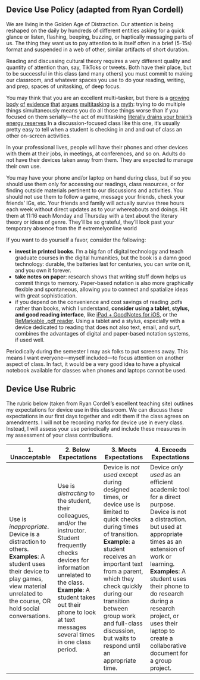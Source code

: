 

## Device Use Policy (adapted from Ryan Cordell)

We are living in the Golden Age of Distraction. Our attention is being reshaped on the daily by hundreds of different entities asking for a quick glance or listen, flashing, beeping, buzzing, or haptically massaging parts of us. The thing they want us to pay attention to is itself often in a brief (5-15s) format and suspended in a web of other, similar artifacts of short duration. 

Reading and discussing cultural theory requires a very different quality and quantity of attention than, say, TikToks or tweets. Both have their place, but to be successful in this class (and many others) you must commit to making our classroom, and whatever spaces you use to do your reading, writing, and prep, spaces of unitasking, of deep focus.

You may think that you are an excellent multi-tasker, but there is a [growing](https://www.psychologytoday.com/blog/the-power-prime/201103/technology-myth-multitasking) [body](https://www.forbes.com/sites/nickmorrison/2014/11/26/the-myth-of-multitasking-and-what-it-means-for-learning/print/) [of](https://www.psychologytoday.com/blog/creativity-without-borders/201405/the-myth-multitasking) [evidence](http://www.npr.org/sections/health-shots/2016/10/19/498450445/dont-look-now-how-your-devices-hurt-your-productivity) [that](http://time.com/money/3892931/stop-multitasking-and-start-singletasking/) [argues](http://time.com/4737286/multitasking-mental-health-stress-texting-depression/) [multitasking](http://www.thenewatlantis.com/publications/the-myth-of-multitasking) [is](https://www.scientificamerican.com/podcast/episode/the-myth-of-multitasking-09-07-15/) [a](http://www.abc.net.au/radionational/programs/allinthemind/the-myth-of-multitasking/6743356) [myth](http://www.npr.org/2013/05/10/182861382/the-myth-of-multitasking): trying to do multiple things simultaneously means you do all those things worse than if you focused on them serially—the act of multitasking [literally drains your brain’s energy reserves](https://qz.com/722661/neuroscientists-say-multitasking-literally-drains-the-energy-reserves-of-your-brain/) In a discussion-focused class like this one, it’s usually pretty easy to tell when a student is checking in and and out of class an other on-screen activities.

In your professional lives, people will have their phones and other devices with them at their jobs, in meetings, at conferences, and so on. Adults do not have their devices taken away from them. They are expected to manage their own use.

You may have your phone and/or laptop on hand during class, but if so you should use them only for accessing our readings, class resources, or for finding outside materials pertinent to our discussions and activities. You should not use them to follow a game, message your friends, check your friends’ IGs, etc. Your friends and family will actually survive three hours each week without direct updates as to your whereabouts and doings. Hit them at 11:16 each Monday and Thursday with a text about the literary theory or ideas of genre. They’ll be so grateful, they’ll look past your temporary absence from the # extremelyonline world

If you want to do yourself a favor, consider the following:

* **invest in printed books**. I’m a big fan of digital technology and teach graduate courses in the digital humanities, but the book is a damn good technology: durable, the batteries last for centuries, you can write on it, and you own it forever.
* **take notes on paper**: research shows that writing stuff down helps us commit things to memory. Paper-based notation is also more graphically flexible and spontaneous, allowing you to connect and spatialize ideas with great sophistication.
* if you depend on the convenience and cost savings of reading .pdfs rather than books, which I understand, **consider using a tablet, stylus, and good reading interface**, like [iPad + GoodNotes for iOS](https://www.goodnotes.com/), or the [ReMarkable .pdf reader](https://remarkable.com/store/remarkable-2). Using a tablet and a stylus, especially with a device dedicated to reading that does not also text, email, and surf, combines the advantages of digital and paper-based notation systems, if used well.

Periodically during the semester I may ask folks to put screens away. This means I want everyone—myself included—to focus attention on another aspect of class. In fact, it would be a very good idea to have a physical notebook available for classes when phones and laptops cannot be used.

## Device Use Rubric

The rubric below (taken from Ryan Cordell’s excellent teaching site) outlines my expectations for device use in this classroom. We can discuss these expectations in our first days together and edit them if the class agrees on amendments. I will not be recording marks for device use in every class. Instead, I will assess your use periodically and include these measures in my assessment of your class contributions.

|  **1. Unacceptable** |  **2. Below Expectations** |  **3. Meets Expectations** |  **4. Exceeds Expectations** |  
|---|---|---|---|
|  Use is *inappropriate*. Device is a distraction to others. **Examples**: A student uses their device to play games, view material unrelated to the course, OR hold social conversations. |  Use is *distracting* to the student, their colleagues, and/or the instructor. Student frequently checks devices for information unrelated to the class. **Example**: A student takes out their phone to look at text messages several times in one class period. |  Device is *not used* except during designed times, or device use is limited to quick checks during times of transition. **Example**: a student receives an important text from a parent, which they check quickly during our transition between group work and full-class discussion, but waits to respond until an appropriate time. |  Device *only used* as an efficient academic tool for a direct purpose. Device is not a distraction. but used at appropriate times as an extension of work or learning. **Examples**: A student uses their phone to do research during a research project, or uses their laptop to create a collaborative document for a group project. |  
